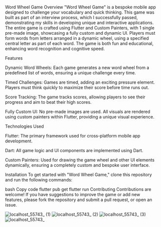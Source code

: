 Word Wheel Game
Overview
"Word Wheel Game" is a bespoke mobile app designed to challenge your vocabulary and quick thinking. This game was built as part of an interview process, which I successfully passed, demonstrating my skills in developing unique and interactive applications. The entire game is crafted using Flutter and Custom Painters, with 1 single pre-made image, showcasing a fully custom and dynamic UI. Players must form words from letters arranged in a dynamic wheel, using a specified central letter as part of each word. The game is both fun and educational, enhancing word recognition and cognitive speed.

Features

Dynamic Word Wheels: Each game generates a new word wheel from a predefined list of words, ensuring a unique challenge every time.

Timed Challenges: Games are timed, adding an exciting pressure element. Players must think quickly to maximize their score before time runs out.

Score Tracking: The game tracks scores, allowing players to see their progress and aim to beat their high scores.

Fully Custom UI: No pre-made images are used. All visuals are rendered using custom painters within Flutter, providing a unique visual experience.

Technologies Used

Flutter: The primary framework used for cross-platform mobile app development.

Dart: All game logic and UI components are implemented using Dart.

Custom Painters: Used for drawing the game wheel and other UI elements dynamically, ensuring a completely custom and bespoke user interface.

Installation
To get started with "Word Wheel Game," clone this repository and run the following commands:

bash
Copy code
flutter pub get
flutter run
Contributing
Contributions are welcome! If you have suggestions to improve the game or add new features, please fork the repository and submit a pull request, or open an issue.

![localhost_55743_ (1)](https://github.com/R-Juhasz/flutter_word_wheel_game/assets/127296603/843b867c-6df6-4a74-822e-8bbabdfb3d2e)
![localhost_55743_ (2)](https://github.com/R-Juhasz/flutter_word_wheel_game/assets/127296603/9b408204-9264-42f2-b10c-3a4e91ed76f6)
![localhost_55743_ (3)](https://github.com/R-Juhasz/flutter_word_wheel_game/assets/127296603/ebe30dd5-4527-4150-9dbe-22292be954fa)
![localhost_55743_](https://github.com/R-Juhasz/flutter_word_wheel_game/assets/127296603/91585828-7902-47df-9237-4d535af3a242)
